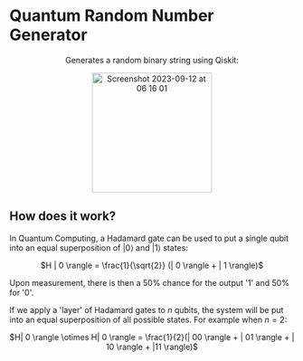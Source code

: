 # Quantum Random Number Generator
<p align="center">
    Generates a random binary string using Qiskit:
</p>

<p align="center">
  <img width="212" alt="Screenshot 2023-09-12 at 06 16 01" src="https://github.com/matt-jung/quantum-random-number-generator/assets/133035195/46e0d378-93c4-4916-bc05-195a1edee14d">
</p>

## How does it work?
In Quantum Computing, a Hadamard gate can be used to put a single qubit into an equal superposition of $| 0 \rangle$ and $| 1 \rangle$ states:

<p align='center'>
    $H | 0 \rangle = \frac{1}{\sqrt{2}} (| 0 \rangle + | 1 \rangle)$
</p>

Upon measurement, there is then a 50% chance for the output '1' and 50% for '0'.


If we apply a 'layer' of Hadamard gates to $n$ qubits, the system will be put into an equal superposition of all possible states. For example when $n=2$:
<p align='center'>
    $H| 0 \rangle \otimes H| 0 \rangle  = \frac{1}{2}(| 00 \rangle + | 01 \rangle + | 10 \rangle + |11 \rangle)$
</p>



